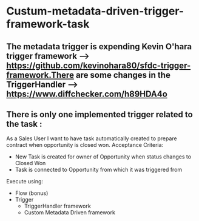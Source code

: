 # Custum-metadata-driven-trigger-framework-task
## The metadata trigger is expending Kevin O'hara trigger framework -->  https://github.com/kevinohara80/sfdc-trigger-framework.There are some changes in the TriggerHandler --> https://www.diffchecker.com/h89HDA4o
## There is only one implemented trigger related to the task :

As a Sales User I want to have task automatically created to prepare contract when opportunity is closed won.
Acceptance Criteria:
- New Task is created for owner of Opportunity when status changes to Closed Won
- Task is connected to Opportunity from which it was triggered from

Execute using:
- Flow (bonus)
- Trigger
    - TriggerHandler framework
    - Custom Metadata Driven framework

